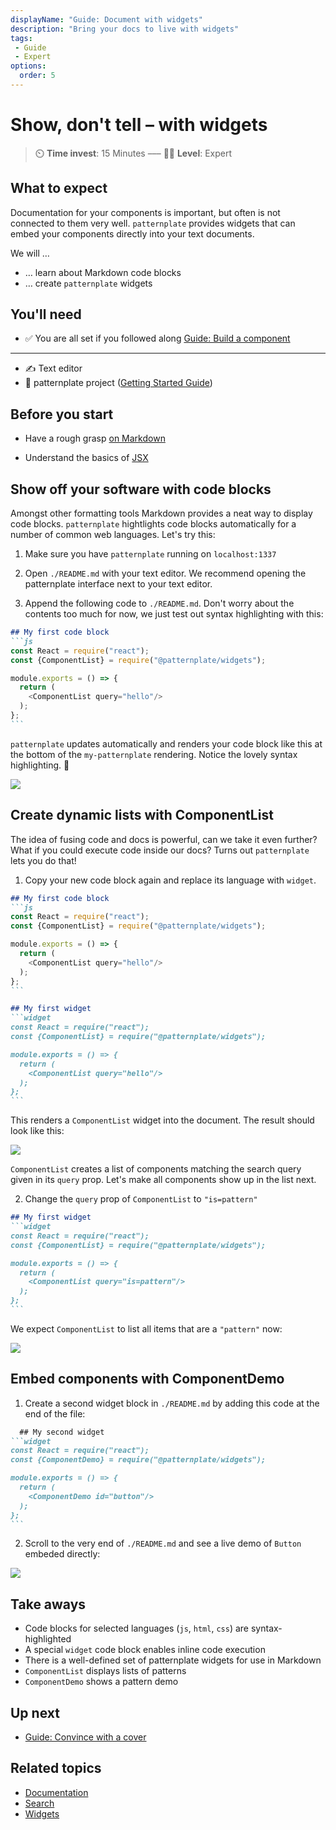 ```yaml
---
displayName: "Guide: Document with widgets"
description: "Bring your docs to live with widgets"
tags: 
 - Guide
 - Expert
options:
  order: 5
---
```


# Show, don't tell – with widgets

> :timer_clock: **Time invest**: 15 Minutes ––– :woman_student: **Level**: Expert

## What to expect

Documentation for your components is important, but often is not connected to them very well. 
`patternplate` provides widgets that can embed your components directly into your text documents.

We will …

* … learn about Markdown code blocks
* … create `patternplate` widgets

## You'll need

* :white_check_mark: You are all set if you followed along [Guide: Build a component](./doc/docs/guides/add-component?guides-enabled=true)
---

* :writing_hand: Text editor
* :file_folder: patternplate project ([Getting Started Guide](./doc/docs/guides/getting-started?guides-enabled=true))

## Before you start

* Have a rough grasp [on Markdown](https://guides.github.com/features/mastering-markdown/)

* Understand the basics of [JSX](https://reactjs.org/docs/introducing-jsx.html)

## Show off your software with code blocks

Amongst other formatting tools Markdown provides a neat way to 
display code blocks. `patternplate` hightlights code blocks automatically
for a number of common web languages. Let's try this:

1. Make sure you have `patternplate` running on `localhost:1337`

2. Open `./README.md` with your text editor. We recommend opening the patternplate interface
next to your text editor.

3. Append the following code to `./README.md`. Don't worry about the contents too much for
   now, we just test out syntax highlighting with this:

  ````md
  ## My first code block
  ```js
  const React = require("react");
  const {ComponentList} = require("@patternplate/widgets");

  module.exports = () => {
    return (
      <ComponentList query="hello"/>
    );
  };
  ```
  ````

  `patternplate` updates automatically and renders your code block like this at the bottom
  of the `my-patternplate` rendering. Notice the lovely syntax highlighting. :nail_care:

  ![](https://patternplate.github.io/media/images/screenshot-widgets.svg)


## Create dynamic lists with ComponentList

The idea of fusing code and docs is powerful, can we take it even further?
What if you could execute code inside our docs? Turns out `patternplate` lets 
you do that!

1. Copy your new code block again and replace its language with `widget`.

  ````md
  ## My first code block
  ```js
  const React = require("react");
  const {ComponentList} = require("@patternplate/widgets");

  module.exports = () => {
    return (
      <ComponentList query="hello"/>
    );
  };
  ```

  ## My first widget
  ```widget
  const React = require("react");
  const {ComponentList} = require("@patternplate/widgets");

  module.exports = () => {
    return (
      <ComponentList query="hello"/>
    );
  };
  ```
  ````

  This renders a `ComponentList` widget into the document. The
  result should look like this:

  ![](https://patternplate.github.io/media/images/screenshot-widgets-list.svg)

  `ComponentList` creates a list of components matching the search query
  given in its `query` prop. 
  Let's make all components show up in the list next.


2. Change the `query` prop of `ComponentList` to `"is=pattern"`

  ````md
  ## My first widget
  ```widget
  const React = require("react");
  const {ComponentList} = require("@patternplate/widgets");
  
  module.exports = () => {
    return (
      <ComponentList query="is=pattern"/>
    );
  };
  ```
  ````

  We expect `ComponentList` to list all items that are a `"pattern"` now:

  ![](https://patternplate.github.io/media/images/screenshot-widgets-list-pattern.svg)


## Embed components with ComponentDemo

1. Create a second widget block in `./README.md` by adding this code at the end of the file:

  ````md
    ## My second widget
  ```widget
  const React = require("react");
  const {ComponentDemo} = require("@patternplate/widgets");
  
  module.exports = () => {
    return (
      <ComponentDemo id="button"/>
    );
  };
  ```
  ````

2. Scroll to the very end of `./README.md` and see a live demo of `Button` embeded directly:

  ![](https://patternplate.github.io/media/images/screenshot-widgets-demo.svg)


## Take aways

* Code blocks for selected languages (`js`, `html`, `css`) are syntax-highlighted
* A special `widget` code block enables inline code execution
* There is a well-defined set of patternplate widgets for use in Markdown
* `ComponentList` displays lists of patterns
* `ComponentDemo` shows a pattern demo

## Up next

* [Guide: Convince with a cover](./doc/docs/guides/cover?guides-enabled=true)


## Related topics

* [Documentation](./doc/docs/reference/documentation?reference-enabled=true)
* [Search](./doc/docs/reference/search?reference-enabled=true)
* [Widgets](./doc/docs/reference/widgets?reference-enabled=true)
